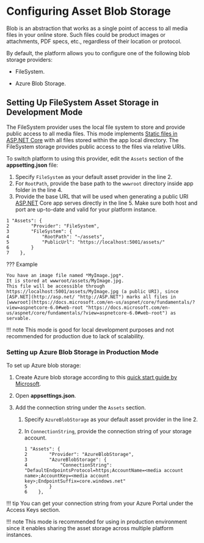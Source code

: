 ﻿# Configuring Asset Blob Storage

Blob is an abstraction that works as a single point of access to all media files in your online store. Such files could be product images or attachments, PDF specs, etc., regardless of their location or protocol.

By default, the platform allows you to configure one of the following blob storage providers:

-   FileSystem.
    
-   Azure Blob Storage.

## Setting Up FileSystem Asset Storage in Development Mode

The FileSystem provider uses the local file system to store and provide public access to all media files. This mode implements [Static files in ASP.NET Core](https://docs.microsoft.com/en-us/aspnet/core/fundamentals/static-files?view=aspnetcore-6.0) with all files stored within the app local directory. The FileSystem storage provides public access to the files via relative URIs. 

To switch platform to using this provider, edit the `Assets` section of the **appsetting.json** file:

1. Specify `FileSystem` as your default asset provider in the line 2.
1. For `RootPath`, provide the base path to the `wwwroot` directory inside app folder in the line 4.
1. Provide the base URL that will be used when generating a public URI [ASP.NET](http://asp.net/ "http://ASP.NET") Core app serves directly in the line 5. Make sure both host and port are up-to-date and valid for your platform instance.

``` title="appsettings.json"
1 "Assets": {
2        "Provider": "FileSystem",
3        "FileSystem": {
4            "RootPath": "~/assets",
5            "PublicUrl": "https://localhost:5001/assets/"
6        }
7    },
```

??? Example

    You have an image file named *MyImage.jpg*.
    It is stored at wwwroot/assets/MyImage.jpg. 
    This file will be accessible through https://localhost:5001/assets/MyImage.jpg (a public URI), since [ASP.NET](http://asp.net/ "http://ASP.NET") marks all files in [wwwroot](https://docs.microsoft.com/en-us/aspnet/core/fundamentals/?view=aspnetcore-6.0#web-root "https://docs.microsoft.com/en-us/aspnet/core/fundamentals/?view=aspnetcore-6.0#web-root") as servable.

!!! note
    This mode is good for local development purposes and not recommended for production due to lack of scalability.

### Setting up Azure Blob Storage in Production Mode

To set up Azure blob storage:

1. Create Azure blob storage according to this [quick start guide by Microsoft](https://docs.microsoft.com/en-us/azure/storage/blobs/storage-quickstart-blobs-portal).

1. Open **appsettings.json**.

1. Add the connection string under the `Assets` section.

    1. Specify `AzureBlobStorage` as your default asset provider in the line 2.
    1. In `ConnectionString`, provide the connection string of your storage account.

        ``` title="appsettings.json"
        1 "Assets": {
        2        "Provider": "AzureBlobStorage",
        3        "AzureBlobStorage": {
        4            "ConnectionString": "DefaultEndpointsProtocol=https;AccountName=<media account name>;AccountKey=<media account key>;EndpointSuffix=core.windows.net"
        5        }
        6    },
        ```

!!! tip
    You can get your connection string from your Azure Portal under the Access Keys section.

!!! note
    This mode is recommended for using in production environment since it enables sharing the asset storage across multiple platform instances.
